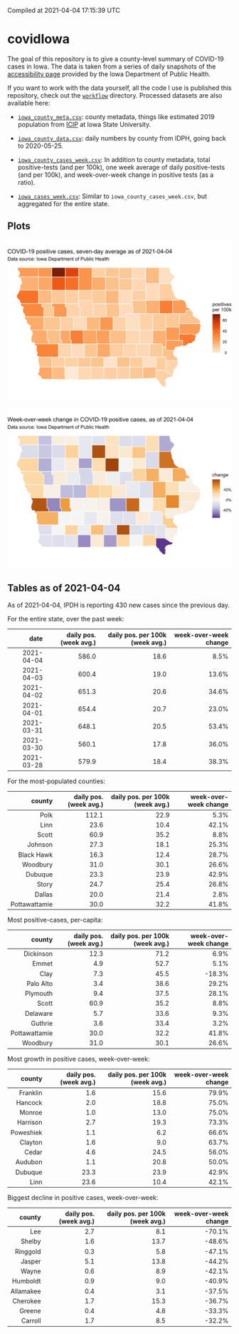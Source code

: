 Compiled at 2021-04-04 17:15:39 UTC

<!-- README.md is generated from README.Rmd. Please edit that file -->

# covidIowa

<!-- badges: start -->

<!-- badges: end -->

The goal of this repository is to give a county-level summary of
COVID-19 cases in Iowa. The data is taken from a series of daily
snapshots of the [accessibility
page](https://coronavirus.iowa.gov/pages/access) provided by the Iowa
Department of Public Health.

If you want to work with the data yourself, all the code I use is
published this repository, check out the [`workflow`](workflow)
directory. Processed datasets are also available here:

  - [`iowa_county_meta.csv`](https://raw.githubusercontent.com/ijlyttle/covidIowa/master/workflow/data/99-publish/iowa_county_meta.csv):
    county metadata, things like estimated 2019 population from
    [ICIP](https://www.icip.iastate.edu/tables/population/counties-estimates)
    at Iowa State University.

  - [`iowa_county_data.csv`](https://raw.githubusercontent.com/ijlyttle/covidIowa/master/workflow/data/99-publish/iowa_county_data.csv):
    daily numbers by county from IDPH, going back to 2020-05-25.

  - [`iowa_county_cases_week.csv`](https://raw.githubusercontent.com/ijlyttle/covidIowa/master/workflow/data/99-publish/iowa_county_data.csv):
    In addition to county metadata, total positive-tests (and per 100k),
    one week average of daily positive-tests (and per 100k), and
    week-over-week change in positive tests (as a ratio).

  - [`iowa_cases_week.csv`](https://raw.githubusercontent.com/ijlyttle/covidIowa/master/workflow/data/99-publish/iowa_cases_week.csv):
    Similar to `iowa_county_cases_week.csv`, but aggregated for the
    entire state.

## Plots

![](workflow/data/99-publish/iowa_cases.png)

![](workflow/data/99-publish/iowa_change.png)

## Tables as of 2021-04-04

As of 2021-04-04, IPDH is reporting 430 new cases since the previous
day.

For the entire state, over the past week:

|       date | daily pos. (week avg.) | daily pos. per 100k (week avg.) | week-over-week change |
| ---------: | ---------------------: | ------------------------------: | --------------------: |
| 2021-04-04 |                  586.0 |                            18.6 |                  8.5% |
| 2021-04-03 |                  600.4 |                            19.0 |                 13.6% |
| 2021-04-02 |                  651.3 |                            20.6 |                 34.6% |
| 2021-04-01 |                  654.4 |                            20.7 |                 23.0% |
| 2021-03-31 |                  648.1 |                            20.5 |                 53.4% |
| 2021-03-30 |                  560.1 |                            17.8 |                 36.0% |
| 2021-03-28 |                  579.9 |                            18.4 |                 38.3% |

For the most-populated counties:

|        county | daily pos. (week avg.) | daily pos. per 100k (week avg.) | week-over-week change |
| ------------: | ---------------------: | ------------------------------: | --------------------: |
|          Polk |                  112.1 |                            22.9 |                  5.3% |
|          Linn |                   23.6 |                            10.4 |                 42.1% |
|         Scott |                   60.9 |                            35.2 |                  8.8% |
|       Johnson |                   27.3 |                            18.1 |                 25.3% |
|    Black Hawk |                   16.3 |                            12.4 |                 28.7% |
|      Woodbury |                   31.0 |                            30.1 |                 26.6% |
|       Dubuque |                   23.3 |                            23.9 |                 42.9% |
|         Story |                   24.7 |                            25.4 |                 26.8% |
|        Dallas |                   20.0 |                            21.4 |                  2.8% |
| Pottawattamie |                   30.0 |                            32.2 |                 41.8% |

Most positive-cases, per-capita:

|        county | daily pos. (week avg.) | daily pos. per 100k (week avg.) | week-over-week change |
| ------------: | ---------------------: | ------------------------------: | --------------------: |
|     Dickinson |                   12.3 |                            71.2 |                  6.9% |
|         Emmet |                    4.9 |                            52.7 |                  5.1% |
|          Clay |                    7.3 |                            45.5 |               \-18.3% |
|     Palo Alto |                    3.4 |                            38.6 |                 29.2% |
|      Plymouth |                    9.4 |                            37.5 |                 28.1% |
|         Scott |                   60.9 |                            35.2 |                  8.8% |
|      Delaware |                    5.7 |                            33.6 |                  9.3% |
|       Guthrie |                    3.6 |                            33.4 |                  3.2% |
| Pottawattamie |                   30.0 |                            32.2 |                 41.8% |
|      Woodbury |                   31.0 |                            30.1 |                 26.6% |

Most growth in positive cases, week-over-week:

|    county | daily pos. (week avg.) | daily pos. per 100k (week avg.) | week-over-week change |
| --------: | ---------------------: | ------------------------------: | --------------------: |
|  Franklin |                    1.6 |                            15.6 |                 79.9% |
|   Hancock |                    2.0 |                            18.8 |                 75.0% |
|    Monroe |                    1.0 |                            13.0 |                 75.0% |
|  Harrison |                    2.7 |                            19.3 |                 73.3% |
| Poweshiek |                    1.1 |                             6.2 |                 66.6% |
|   Clayton |                    1.6 |                             9.0 |                 63.7% |
|     Cedar |                    4.6 |                            24.5 |                 56.0% |
|   Audubon |                    1.1 |                            20.8 |                 50.0% |
|   Dubuque |                   23.3 |                            23.9 |                 42.9% |
|      Linn |                   23.6 |                            10.4 |                 42.1% |

Biggest decline in positive cases, week-over-week:

|    county | daily pos. (week avg.) | daily pos. per 100k (week avg.) | week-over-week change |
| --------: | ---------------------: | ------------------------------: | --------------------: |
|       Lee |                    2.7 |                             8.1 |               \-70.1% |
|    Shelby |                    1.6 |                            13.7 |               \-48.6% |
|  Ringgold |                    0.3 |                             5.8 |               \-47.1% |
|    Jasper |                    5.1 |                            13.8 |               \-44.2% |
|     Wayne |                    0.6 |                             8.9 |               \-42.1% |
|  Humboldt |                    0.9 |                             9.0 |               \-40.9% |
| Allamakee |                    0.4 |                             3.1 |               \-37.5% |
|  Cherokee |                    1.7 |                            15.3 |               \-36.7% |
|    Greene |                    0.4 |                             4.8 |               \-33.3% |
|   Carroll |                    1.7 |                             8.5 |               \-32.2% |
